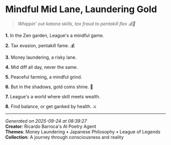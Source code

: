 # Mindful Mid Lane, Laundering Gold

> *Whippin' out katana skills, tax fraud to pentakill flex 💰🤯*

**1.** In the Zen garden, League's a mindful game.


**2.** Tax evasion, pentakill fame. 💰


**3.** Money laundering, a risky lane.


**4.** Mid diff all day, never the same.


**5.** Peaceful farming, a mindful grind.


**6.** But in the shadows, gold coins shine. 🌊


**7.** League's a world where skill meets wealth.


**8.** Find balance, or get ganked by health. ⚔️



---

*Generated on 2025-09-24 at 08:39:27*  
**Creator**: Ricardo Barroca's AI Poetry Agent  
**Themes**: Money Laundering • Japanese Philosophy • League of Legends  
**Collection**: A journey through consciousness and reality